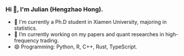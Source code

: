 ### Hi 👋, I'm Julian (Hengzhao Hong).

- 👯 I'm currently a Ph.D student in Xiamen University, majoring in statistics.
- 🔭 I’m currently working on my papers and quant researches in high-frequency trading.
- 😄 Programming: Python, R, C++, Rust, TypeScript.

<!-- [Blog](https://www.hengzhaohong.cn) -->

<!--
<picture>
  <source media="(prefers-color-scheme: dark)" srcset="https://raw.githubusercontent.com/hengzhaohong/hengzhaohong/output/github-contribution-grid-snake-dark.svg">
  <source media="(prefers-color-scheme: light)" srcset="https://raw.githubusercontent.com/hengzhaohong/hengzhaohong/output/github-contribution-grid-snake.svg">
  <img alt="github contribution grid snake animation" src="https://raw.githubusercontent.com/hengzhaohong/hengzhaohong/output/github-contribution-grid-snake.svg">
</picture>
-->


<!--
**hengzhaohong/hengzhaohong** is a ✨ _special_ ✨ repository because its `README.md` (this file) appears on your GitHub profile.

Here are some ideas to get you started:

- 🔭 I’m currently working on ...
- 🌱 I’m currently learning ...
- 👯 I’m looking to collaborate on ...
- 🤔 I’m looking for help with ...
- 💬 Ask me about ...
- 📫 How to reach me: ...
- 😄 Pronouns: ...
- ⚡ Fun fact: ...
-->
